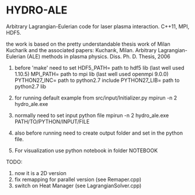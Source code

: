 # HYDRO-ALE
Arbitrary Lagrangian-Eulerian code for laser plasma interaction. 
C++11, MPI, HDF5.

the work is based on the pretty understandable thesis work of Milan Kucharik and the associated papers:
Kucharık, Milan. Arbitrary Lagrangian-Eulerian (ALE) methods in plasma physics. Diss. Ph. D. Thesis, 2006


1. before 'make' need to set 
      HDF5_PATH= path to hdf5 lib (last well used 1.10.5)
      MPI_PATH= path to mpi lib (last well used openmpi 9.0.0)
      PYTHON27_INC= path to python2.7 include
      PYTHON27_LIB= path to python2.7 lib

2. for running default example from src/input/Initializer.py
      mpirun -n 2 hydro_ale.exe
      
3. normally need to set input python file
      mpirun -n 2 hydro_ale.exe PATH/TO/PYTHON/INPUT/FILE
      
4. also before running need to create output folder and set in the python file.
      
5. For visualization use python notebook in folder NOTEBOOK



TODO:
1. now it is a 2D version
2. fix remapping for parallel version (see Remaper.cpp)
3. switch on Heat Manager (see LagrangianSolver.cpp)

